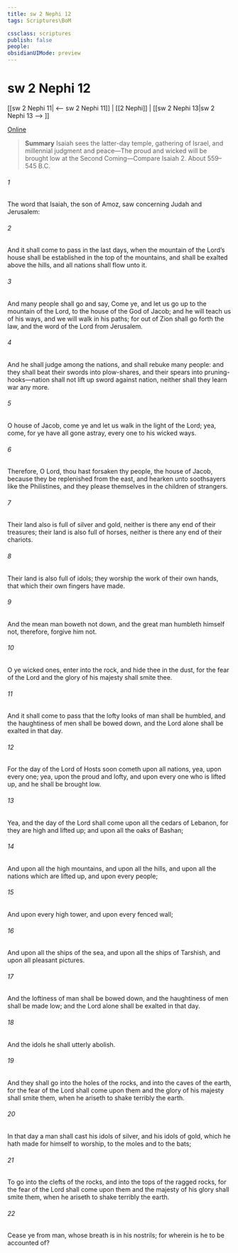 ```yaml
---
title: sw 2 Nephi 12
tags: Scriptures\BoM

cssclass: scriptures
publish: false
people:
obsidianUIMode: preview
---
```


# sw 2 Nephi 12
[[sw 2 Nephi 11| <-- sw 2 Nephi 11]] | [[2 Nephi]] | [[sw 2 Nephi 13|sw 2 Nephi 13 --> ]]

[Online](https://churchofjesuschrist.org/study/scriptures/bofm/2-ne/12?lang=eng)

> __Summary__
Isaiah sees the latter-day temple, gathering of Israel, and millennial judgment and peace—The proud and wicked will be brought low at the Second Coming—Compare Isaiah 2. About 559–545 B.C.

###### 1 
The word that Isaiah, the son of Amoz, saw concerning Judah and Jerusalem:

###### 2 
And it shall come to pass in the last days, when the mountain of the Lord’s house shall be established in the top of the mountains, and shall be exalted above the hills, and all nations shall flow unto it.

###### 3 
And many people shall go and say, Come ye, and let us go up to the mountain of the Lord, to the house of the God of Jacob; and he will teach us of his ways, and we will walk in his paths; for out of Zion shall go forth the law, and the word of the Lord from Jerusalem.

###### 4 
And he shall judge among the nations, and shall rebuke many people: and they shall beat their swords into plow-shares, and their spears into pruning-hooks—nation shall not lift up sword against nation, neither shall they learn war any more.

###### 5 
O house of Jacob, come ye and let us walk in the light of the Lord; yea, come, for ye have all gone astray, every one to his wicked ways.

###### 6 
Therefore, O Lord, thou hast forsaken thy people, the house of Jacob, because they be replenished from the east, and hearken unto soothsayers like the Philistines, and they please themselves in the children of strangers.

###### 7 
Their land also is full of silver and gold, neither is there any end of their treasures; their land is also full of horses, neither is there any end of their chariots.

###### 8 
Their land is also full of idols; they worship the work of their own hands, that which their own fingers have made.

###### 9 
And the mean man boweth not down, and the great man humbleth himself not, therefore, forgive him not.

###### 10 
O ye wicked ones, enter into the rock, and hide thee in the dust, for the fear of the Lord and the glory of his majesty shall smite thee.

###### 11 
And it shall come to pass that the lofty looks of man shall be humbled, and the haughtiness of men shall be bowed down, and the Lord alone shall be exalted in that day.

###### 12 
For the day of the Lord of Hosts soon cometh upon all nations, yea, upon every one; yea, upon the proud and lofty, and upon every one who is lifted up, and he shall be brought low.

###### 13 
Yea, and the day of the Lord shall come upon all the cedars of Lebanon, for they are high and lifted up; and upon all the oaks of Bashan;

###### 14 
And upon all the high mountains, and upon all the hills, and upon all the nations which are lifted up, and upon every people;

###### 15 
And upon every high tower, and upon every fenced wall;

###### 16 
And upon all the ships of the sea, and upon all the ships of Tarshish, and upon all pleasant pictures.

###### 17 
And the loftiness of man shall be bowed down, and the haughtiness of men shall be made low; and the Lord alone shall be exalted in that day.

###### 18 
And the idols he shall utterly abolish.

###### 19 
And they shall go into the holes of the rocks, and into the caves of the earth, for the fear of the Lord shall come upon them and the glory of his majesty shall smite them, when he ariseth to shake terribly the earth.

###### 20 
In that day a man shall cast his idols of silver, and his idols of gold, which he hath made for himself to worship, to the moles and to the bats;

###### 21 
To go into the clefts of the rocks, and into the tops of the ragged rocks, for the fear of the Lord shall come upon them and the majesty of his glory shall smite them, when he ariseth to shake terribly the earth.

###### 22 
Cease ye from man, whose breath is in his nostrils; for wherein is he to be accounted of?


